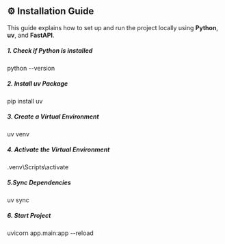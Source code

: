 ## ⚙️ Installation Guide

This guide explains how to set up and run the project locally using **Python**, **uv**, and **FastAPI**.


##### 1. Check if Python is installed
python --version

##### 2. Install uv Package
pip install uv

##### 3. Create a Virtual Environment
uv venv

##### 4. Activate the Virtual Environment
.venv\Scripts\activate

##### 5.Sync Dependencies
uv sync

##### 6. Start Project
uvicorn app.main:app --reload